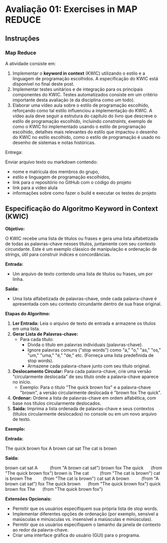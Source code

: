 # Avaliação 01: Exercises in MAP REDUCE

## Instruções

### Map Reduce

A atividade consiste em:

1. Implementar o **keyword in context** (KWIC) utilizando o estilo e a linguagem de programação escolhidos. A especificação do KWIC está disponível no final deste post.
2. Implementar testes unitários e de integração para os principais componentes do KWIC. Testes automatizados consiste em um critério importante desta avaliação (e da disciplina como um todo).
3. Elaborar uma vídeo aula sobre o estilo de programação escolhido, reforçando como tal estilo influenciou a implementação do KWIC. A vídeo aula deve seguir a estrutura do capítulo do livro que descreve o estilo de programação escolhido, incluindo *constraints*, exemplo de como o KWIC foi implementado usando o estilo de programação escolhido, detalhes mais relevantes do estilo que impactou o desenho do KWIC no estilo escolhido, como o estilo de programação é usado no desenho de sistemas e notas históricas.

Entrega:

Enviar arquivo texto ou markdown contendo:

- nome e matrícula dos membros do grupo,
- estilo e linguagem de programação escolhidos,
- link para o repositório no GitHub com o código do projeto
- link para a vídeo alula
- informações sobre como fazer o build e executar os testes do projeto

## Especificação do Algoritmo Keyword in Context (KWIC)

**Objetivo:**

O KWIC recebe uma lista de títulos ou frases e gera uma lista alfabetizada de todas as palavras-chave nesses títulos, juntamente com seu contexto circundante. Este é um exemplo clássico de manipulação e ordenação de strings, útil para construir índices e concordâncias.

**Entrada:**

- Um arquivo de texto contendo uma lista de títulos ou frases, um por linha.

**Saída:**

- Uma lista alfabetizada de palavras-chave, onde cada palavra-chave é apresentada com seu contexto circundante dentro de sua frase original.

**Etapas do Algoritmo:**

1. **Ler Entrada:** Leia o arquivo de texto de entrada e armazene os títulos em uma lista.
2. **Gerar Lista de Palavras-chave:**
    - Para cada título:
        - Divida o título em palavras individuais (palavras-chave).
        - Ignore palavras comuns ("stop words") como "a," "o," "as," "os," "um," "uma," "é," "de," etc. (Forneça uma lista predefinida de stop words).
        - Armazene cada palavra-chave junto com seu título original.
3. **Deslocamento Circular:** Para cada palavra-chave, crie uma versão "circularmente deslocada" de seu título onde a palavra-chave aparece no início.
    - Exemplo: Para o título "The quick brown fox" e a palavra-chave "brown", a versão circularmente deslocada é "brown fox The quick".
4. **Ordenar:** Ordene a lista de palavras-chave em ordem alfabética, com base nos títulos circularmente deslocados.
5. **Saída:** Imprima a lista ordenada de palavras-chave e seus contextos (títulos circularmente deslocados) no console ou em um novo arquivo de texto.

**Exemplo:**

**Entrada:**

The quick brown fox A brown cat sat The cat is brown

**Saída:**

brown cat sat A          (from "A brown cat sat") brown fox The quick      (from "The quick brown fox") brown is The cat         (from "The cat is brown") cat is brown The         (from "The cat is brown") cat sat A brown          (from "A brown cat sat") fox The quick brown      (from "The quick brown fox") quick brown fox The      (from "The quick brown fox")

**Extensões Opcionais:**

- Permitir que os usuários especifiquem sua própria lista de stop words.
- Implementar diferentes opções de ordenação (por exemplo, sensível a maiúsculas e minúsculas vs. insensível a maiúsculas e minúsculas).
- Permitir que os usuários especifiquem o tamanho da janela de contexto ao redor da palavra-chave.
- Criar uma interface gráfica do usuário (GUI) para o programa.